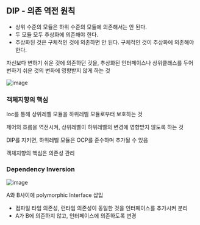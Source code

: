 ## DIP - 의존 역전 원칙


- 상위 수준의 모듈은 하위 수준의 모듈에 의존해서는 안 된다.
- 두 모듈 모두 추상화에 의존해야 한다.
- 추상화된 것은 구체적인 것에 의존하면 안 된다. 구체적인 것이 추상화에 의존해야 한다.

자신보다 변하기 쉬운 것에 의존하던 것을, 추상화된 인터페이스나 상위클래스를 두어 변하기 쉬운 것의 변화에 영향받지 않게 하는 것

![image](https://user-images.githubusercontent.com/24310798/124380136-1e19b980-dcf6-11eb-9763-7b305fb21f1c.png)

### 객체지향의 핵심


Ioc를 통해 상위레벨 모듈을 하위레벨 모듈로부터 보호하는 것

제어의 흐름을 역전시켜, 상위레벨이 하위레벨의 변경에 영향받지 않도록 하는 것

DIP를 지키면, 하위레벨 모듈은 OCP를 준수하며 추가될 수 있음

객체지향의 핵심은 의존성 관리

### Dependency Inversion


![image](https://user-images.githubusercontent.com/24310798/124380160-3984c480-dcf6-11eb-9a37-2a0df08bf2f4.png)

A와 B사이에 polymorphic Interface 삽입

- 컴파일 타임 의존성, 런타임 의존성이 동일한 것을 인터페이스를 추가시켜 분리
- A가 B에 의존하지 않고, 인터페이스에 의존하도록 변경
